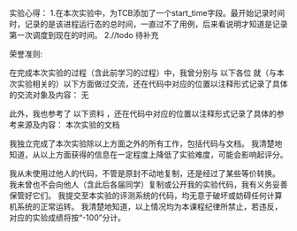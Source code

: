 实验心得： 1.在本次实验中，为TCB添加了一个start_time字段。最开始记录时间时，记录的是该进程运行态的总时间，一直过不了用例，后来看说明才知道是记录第一次调度到现在的时间。 2.//todo 待补充

荣誉准则:

在完成本次实验的过程（含此前学习的过程）中，我曾分别与 以下各位 就（与本次实验相关的）以下方面做过交流，还在代码中对应的位置以注释形式记录了具体的交流对象及内容： 无

此外，我也参考了 以下资料 ，还在代码中对应的位置以注释形式记录了具体的参考来源及内容： 本次实验的文档

我独立完成了本次实验除以上方面之外的所有工作，包括代码与文档。 我清楚地知道，从以上方面获得的信息在一定程度上降低了实验难度，可能会影响起评分。

我从未使用过他人的代码，不管是原封不动地复制，还是经过了某些等价转换。 我未曾也不会向他人（含此后各届同学）复制或公开我的实验代码，我有义务妥善保管好它们。 我提交至本实验的评测系统的代码，均无意于破坏或妨碍任何计算机系统的正常运转。 我清楚地知道，以上情况均为本课程纪律所禁止，若违反，对应的实验成绩将按“-100”分计。